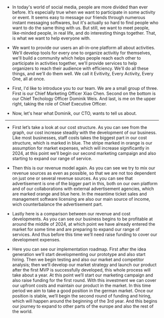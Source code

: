 - In today's world of social media, people are more divided than ever before. It’s especially true when we want to participate in some activity or event. It seems easy to message our friends through numerous instant messaging softwares, but it's actually so hard to find people who want to do the same thing with us. But still, we want to meet people, like-minded people, in real life, and do interesting things together. That, is what we want to help everyone with.

- We want to provide our users an all-in-one platform all about activities. We'll develop tools for every one to organize activitiy for themselves, we'll build a community which helps people reach each other to participate in activities together, we'll provide services to help organizers to reach their audience with efficiency. We'll do all these things, and we'll do them well. We call it Evitivity, Every Activity, Every One, all at once.

- First, I'd like to introduce you to our team. We are a small group of three. First is our Chief Marketing Officer Xiao Chen. Second on the bottom is our Chief Techology Officer Dominik Weis. And last, is me on the upper right, taking the role of Chief Executive Officer.
- Now, let's hear what Dominik, our CTO, wants to tell us about.

---------------------------------

- First let’s take a look at our cost structure. As you can see from the graph, our cost increase steadily with the development of our business. Like most businesses, staff costs takes the biggest part in our cost structure, which is marked in blue. The stripe marked in orange is our assumption for market expenses, which will increase significantly in 2024, at this point we’ll begin our second marketing campaign and also starting to expand our range of service.

- Then this is our revenue model again. As you can see we try to mix our revenue sources as even as possible, so that we are not too dependent on just one or several revenue sources.  As you can see that advertisement is one of the bigger part in this, both on our own platform and of our collaborations with external advertisement agencies, which are marked orange and blue here. In the meantime ticket sales and management software licensing are also our main source of income, wich counterbalance the advertisement part.

- Lastly here is a comparison between our revenue and cost developments. As you can see our business begins to be profitable at around the middle of 2024, at which point we have already entered the market for some time and are preparing to expand our range of services. And thus before this time we’ll need raise funding to cover our development expenses.

- Here you can see our implementation roadmap. First after the idea generation we’ll start developmenting our prototype and also start hiring. Then we begin testing and also our market and competitor analysis; then we’ll develop our market strategy and launch our product after the first MVP is successfully developed, this whole process will take about a year. At this point we’ll start our marketing campaign and also raise funding for the first round. With this investment we can cover our upfront costs and maintain our product in the market. In this time period we aim to take a good position in the german market. Once our position is stable, we’ll begin the second round of funding and hiring, which will happen around the beginning of the 3rd year. And this begins our journey to expand to other parts of the europe and also the rest of the world.
